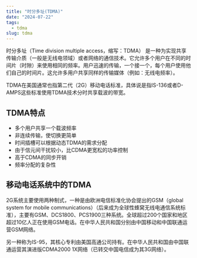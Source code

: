 ```yaml
---
title: "时分多址(TDMA)"
date: "2024-07-22"
tags:
  - tdma
slug: tdma
---
```

时分多址（Time division multiple access，缩写：TDMA） 是一种为实现共享传输介质（一般是无线电领域）或者网络的通信技术。它允许多个用户在不同的时间片（时隙）来使用相同的频率。用户迅速的传输，一个接一个，每个用户使用他们自己的时间片。这允许多用户共享同样的传输媒体（例如：无线电频率）。

TDMA在美国通常也指第二代（2G）移动电话标准，具体说是指IS-136或者D-AMPS这些标准使用TDMA技术分时共享载波的带宽。

## TDMA特点
- 多个用户共享一个载波频率
- 非连续传输，使切换更简单
- 时间插槽可以根据动态TDMA的需求分配
- 由于信元间干扰较小，比CDMA更宽松的功率控制
- 高于CDMA的同步开销
- 频率分配的复杂性
## 移动电话系统中的TDMA

2G系统主要使用两种制式，一种是由欧洲电信标准化协会提出的GSM（global system for mobile communications）（后来成为全球性蜂窝无线电通信系统标准），主要有GSM、DCS1800、PCS1900三种系统。全球超过200个国家和地区超过10亿人正在使用GSM电话。在中华人民共和国分别由中国移动和中国联通运营GSM网络。

另一种称为IS-95，其核心专利由美国高通公司持有。在中华人民共和国由中国联通运营其演进版CDMA2000 1X网络（已转交中国电信成为其3G网络）。